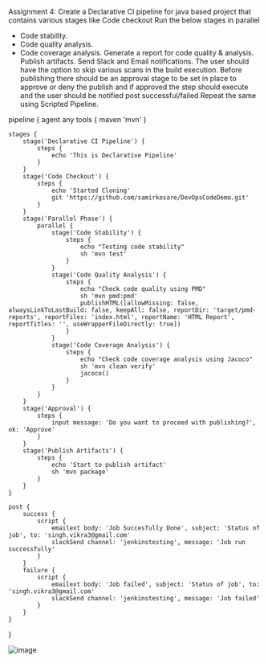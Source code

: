 Assignment 4:
Create a Declarative CI pipeline for java based project that contains various stages like
Code checkout
Run the below stages in parallel
- Code stability.
- Code quality analysis.
- Code coverage analysis.
Generate a report for code quality & analysis.
Publish artifacts.
Send Slack and Email notifications.
The user should have the option to skip various scans in the build execution. Before publishing there should be an approval stage to be set in place to approve or deny the publish and if approved the step should execute and the user should be notified post successful/failed
Repeat the same using Scripted Pipeline.



pipeline {
    agent any
    tools {
        maven 'mvn'
    }

    stages {
        stage('Declarative CI Pipeline') {
            steps {
                echo 'This is Declarative Pipeline'
            }
        }
        stage('Code Checkout') {
            steps {
                echo 'Started Cloning'
                git 'https://github.com/samirkesare/DevOpsCodeDemo.git'
            }
        }
        stage('Parallel Phase') {
            parallel {
                stage('Code Stability') {
                    steps {
                        echo "Testing code stability"
                        sh 'mvn test'
                    }
                }
                stage('Code Quality Analysis') {
                    steps {
                        echo "Check code quality using PMD"
                        sh 'mvn pmd:pmd'
                        publishHTML([allowMissing: false, alwaysLinkToLastBuild: false, keepAll: false, reportDir: 'target/pmd-reports', reportFiles: 'index.html', reportName: 'HTML Report', reportTitles: '', useWrapperFileDirectly: true])
                    }
                }
                stage('Code Coverage Analysis') {
                    steps {
                        echo "Check code coverage analysis using Jacoco"
                        sh 'mvn clean verify'
                        jacoco()
                    }
                }
            }
        }
        stage('Approval') {
            steps {
                input message: 'Do you want to proceed with publishing?', ok: 'Approve'
            }
        }
        stage('Publish Artifacts') {
            steps {
                echo 'Start to publish artifact'
                sh 'mvn package'
            }
        }
    }
    
    post {
        success {
            script {
                emailext body: 'Job Succesfully Done', subject: 'Status of job', to: 'singh.vikra3@gmail.com'
                slackSend channel: 'jenkinstesting', message: 'Job run successfully'
            }
        }
        failure {
            script {
                emailext body: 'Job failed', subject: 'Status of job', to: 'singh.vikra3@gmail.com'
                slackSend channel: 'jenkinstesting', message: 'Job failed'
            }
        }
    }
}



![image](https://github.com/vikram445/ansible/assets/79625874/1d39b91f-343c-49bf-9d9d-68f8a53240c9)


